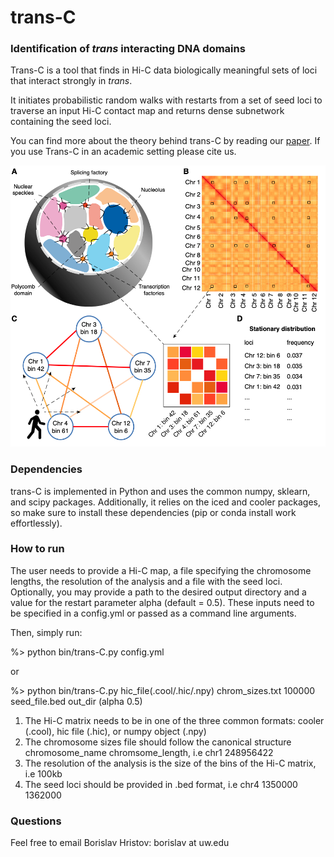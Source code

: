 # trans-C
### Identification of *trans* interacting DNA domains

Trans-C is a tool that finds in Hi-C data biologically meaningful sets of loci that interact strongly in *trans*. 

It initiates probabilistic random walks with restarts from a set of seed loci to traverse an input Hi-C contact map and returns dense subnetwork containing the seed loci.

You can find more about the theory behind trans-C by reading our [paper](link.pdf). If you use Trans-C in an academic setting please cite us.


![Alt text](fig1.png)



### Dependencies
trans-C is implemented in Python and uses the common numpy, sklearn, and scipy packages. Additionally, it relies on the iced and cooler packages, so make sure to install these dependencies (pip or conda install work effortlessly).



### How to run
The user needs to provide a Hi-C map, a file specifying the chromosome lengths, the resolution of the analysis and a file with the seed loci. Optionally, you may provide a path to the desired output directory and a value for the restart parameter alpha (default = 0.5). These inputs need to be specified in a config.yml or passed as a command line arguments.

Then, simply run:

\%> python bin/trans-C.py config.yml

or

\%> python bin/trans-C.py hic\_file(.cool/.hic/.npy)  chrom\_sizes.txt 100000 seed\_file.bed out\_dir (alpha 0.5)
 

1. The Hi-C matrix needs to be in one of the three common formats: cooler (.cool), hic file (.hic), or numpy object (.npy)
2. The chromosome sizes file should follow the canonical structure chromosome\_name chromsome\_length, i.e chr1 248956422
3. The resolution of the analysis is the size of the bins of the Hi-C matrix, i.e 100kb
4. The seed loci should be provided in .bed format, i.e chr4 1350000 1362000

### Questions
Feel free to email Borislav Hristov: borislav at uw.edu 
